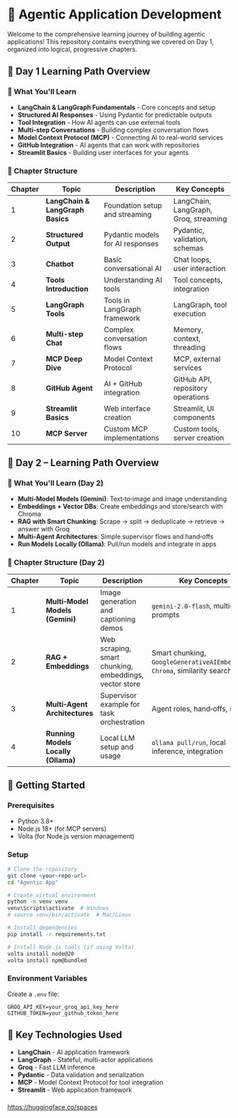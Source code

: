 # 🚀 **Agentic Application Development**

Welcome to the comprehensive learning journey of building agentic applications! This repository contains everything we covered on Day 1, organized into logical, progressive chapters.

## 📖 **Day 1 Learning Path Overview**

### **🎯 What You'll Learn**
- **LangChain & LangGraph Fundamentals** - Core concepts and setup
- **Structured AI Responses** - Using Pydantic for predictable outputs
- **Tool Integration** - How AI agents can use external tools
- **Multi-step Conversations** - Building complex conversation flows
- **Model Context Protocol (MCP)** - Connecting AI to real-world services
- **GitHub Integration** - AI agents that can work with repositories
- **Streamlit Basics** - Building user interfaces for your agents

### **📁 Chapter Structure**

| Chapter | Topic | Description | Key Concepts |
|---------|-------|-------------|--------------|
| 1 | **LangChain & LangGraph Basics** | Foundation setup and streaming | LangChain, LangGraph, Groq, streaming |
| 2 | **Structured Output** | Pydantic models for AI responses | Pydantic, validation, schemas |
| 3 | **Chatbot** | Basic conversational AI | Chat loops, user interaction |
| 4 | **Tools Introduction** | Understanding AI tools | Tool concepts, integration |
| 5 | **LangGraph Tools** | Tools in LangGraph framework | LangGraph, tool execution |
| 6 | **Multi-step Chat** | Complex conversation flows | Memory, context, threading |
| 7 | **MCP Deep Dive** | Model Context Protocol | MCP, external services |
| 8 | **GitHub Agent** | AI + GitHub integration | GitHub API, repository operations |
| 9 | **Streamlit Basics** | Web interface creation | Streamlit, UI components |
| 10 | **MCP Server** | Custom MCP implementations | Custom tools, server creation |

## 📖 **Day 2 – Learning Path Overview**

### **🎯 What You'll Learn (Day 2)**
- **Multi‑Model Models (Gemini)**: Text‑to‑image and image understanding
- **Embeddings + Vector DBs**: Create embeddings and store/search with Chroma
- **RAG with Smart Chunking**: Scrape → split → deduplicate → retrieve → answer with Groq
- **Multi‑Agent Architectures**: Simple supervisor flows and hand‑offs
- **Run Models Locally (Ollama)**: Pull/run models and integrate in apps

### **📁 Chapter Structure (Day 2)**

| Chapter | Topic | Description | Key Concepts |
|---------|-------|-------------|--------------|
| 1 | **Multi‑Model Models (Gemini)** | Image generation and captioning demos | `gemini-2.0-flash`, multimodal prompts |
| 2 | **RAG + Embeddings** | Web scraping, smart chunking, embeddings, vector store | Smart chunking, `GoogleGenerativeAIEmbeddings`, `Chroma`, similarity search |
| 3 | **Multi‑Agent Architectures** | Supervisor example for task orchestration | Agent roles, hand‑offs, scoring |
| 4 | **Running Models Locally (Ollama)** | Local LLM setup and usage | `ollama pull/run`, local inference, integration |


## 🚀 **Getting Started**

### **Prerequisites**
- Python 3.8+
- Node.js 18+ (for MCP servers)
- Volta (for Node.js version management)

### **Setup**
```bash
# Clone the repository
git clone <your-repo-url>
cd "Agentic App"

# Create virtual environment
python -m venv venv
venv\Scripts\activate  # Windows
# source venv/bin/activate  # Mac/Linux

# Install dependencies
pip install -r requirements.txt

# Install Node.js tools (if using Volta)
volta install node@20
volta install npm@bundled
```

### **Environment Variables**
Create a `.env` file:
```env
GROQ_API_KEY=your_groq_api_key_here
GITHUB_TOKEN=your_github_token_here
```

## 🔧 **Key Technologies Used**

- **LangChain** - AI application framework
- **LangGraph** - Stateful, multi-actor applications
- **Groq** - Fast LLM inference
- **Pydantic** - Data validation and serialization
- **MCP** - Model Context Protocol for tool integration
- **Streamlit** - Web application framework



###
https://huggingface.co/spaces